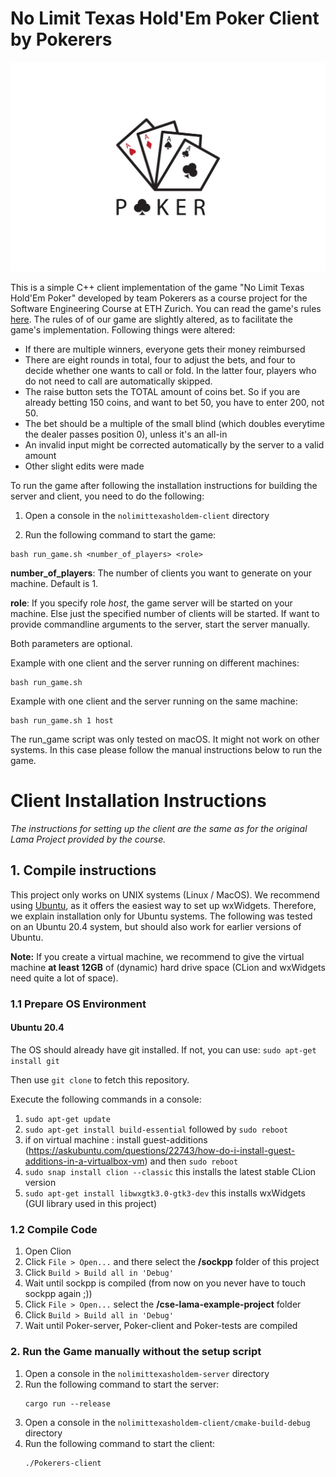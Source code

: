 # No Limit Texas Hold'Em Poker Client by Pokerers

![Poker-logo](./assets/poker_logo.png?raw=true)

This is a simple C++ client implementation of the game "No Limit Texas Hold'Em Poker" developed by team Pokerers as a course project for the Software Engineering Course at ETH Zurich. You can read the game's rules [here](https://upswingpoker.com/poker-rules/). The rules of of our game are slightly altered, as to facilitate the game's implementation. Following things were altered:
- If there are multiple winners, everyone gets their money reimbursed
- There are eight rounds in total, four to adjust the bets, and four to decide whether one wants to call or fold. In the latter four, players who do not need to call are automatically skipped.
- The raise button sets the TOTAL amount of coins bet. So if you are already betting 150 coins, and want to bet 50, you have to enter 200, not 50.
- The bet should be a multiple of the small blind (which doubles everytime the dealer passes position 0), unless it's an all-in
- An invalid input might be corrected automatically by the server to a valid amount
- Other slight edits were made


To run the game after following the installation instructions for building the server and client, you need to do the following:

1. Open a console in the `nolimittexasholdem-client` directory

2. Run the following command to start the game:
````console
bash run_game.sh <number_of_players> <role>
````

**number_of_players**: The number of clients you want to generate on your machine. Default is 1.

**role**: If you specify role *host*, the game server will be started on your machine.
Else just the specified number of clients will be started. If want to provide commandline arguments to the server,
start the server manually.

Both parameters are optional.

Example with one client and the server running on different machines:
````console
bash run_game.sh
````

Example with one client and the server running on the same machine:
````console
bash run_game.sh 1 host
````




The run_game script was only tested on macOS. It might not work on other systems. In this case please follow the manual instructions below to run the game.


# Client Installation Instructions
*The instructions for setting up the client are the same as for the original Lama Project provided by the course.*

## 1. Compile instructions
This project only works on UNIX systems (Linux / MacOS). We recommend using [Ubuntu](https://ubuntu.com/#download), as it offers the easiest way to set up wxWidgets. Therefore, we explain installation only for Ubuntu systems. The following was tested on an Ubuntu 20.4 system, but should also work for earlier versions of Ubuntu.

**Note:** If you create a virtual machine, we recommend to give the virtual machine **at least 12GB** of (dynamic) hard drive space (CLion and wxWidgets need quite a lot of space).

### 1.1 Prepare OS Environment

#### Ubuntu 20.4
The OS should already have git installed. If not, you can use: 
`sudo apt-get install git`

Then use  `git clone` to fetch this repository.

Execute the following commands in a console:
1. `sudo apt-get update`
2. `sudo apt-get install build-essential` followed by `sudo reboot`
3. if on virtual machine : install guest-additions (https://askubuntu.com/questions/22743/how-do-i-install-guest-additions-in-a-virtualbox-vm) and then `sudo reboot`
4. `sudo snap install clion --classic` this installs the latest stable CLion version
5. `sudo apt-get install libwxgtk3.0-gtk3-dev` this installs wxWidgets (GUI library used in this project)


### 1.2 Compile Code
1. Open Clion
2. Click `File > Open...` and there select the **/sockpp** folder of this project
3. Click `Build > Build all in 'Debug'`
4. Wait until sockpp is compiled (from now on you never have to touch sockpp again ;))
5. Click `File > Open...` select the **/cse-lama-example-project** folder
6. Click `Build > Build all in 'Debug'`
7. Wait until Poker-server, Poker-client and Poker-tests are compiled

### 2. Run the Game manually without the setup script
1. Open a console in the `nolimittexasholdem-server` directory
2. Run the following command to start the server:
    ````console
    cargo run --release
    ````
3. Open a console in the `nolimittexasholdem-client/cmake-build-debug` directory
4. Run the following command to start the client:
    ````console
    ./Pokerers-client
    ````
